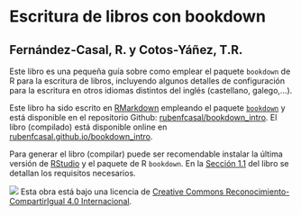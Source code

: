 # Escritura de libros con bookdown
## Fernández-Casal, R. y Cotos-Yáñez, T.R.

Este libro es una pequeña guía sobre como emplear el paquete `bookdown` de R para la escritura de libros, incluyendo algunos detalles de configuración para la escritura en otros idiomas distintos del inglés (castellano, galego,...). 

Este libro ha sido escrito en [RMarkdown](http://rmarkdown.rstudio.com) empleando el paquete [`bookdown`](https://bookdown.org/yihui/bookdown/) y está disponible en el repositorio Github: [rubenfcasal/bookdown_intro](https://github.com/rubenfcasal/bookdown_intro). 
El libro (compilado) está disponible online en [rubenfcasal.github.io/bookdown_intro](https://rubenfcasal.github.io/bookdown_intro).

Para generar el libro (compilar) puede ser recomendable instalar la última versión de [RStudio]((https://www.rstudio.com/products/rstudio/download/)) y el paquete de R `bookdown`. 
En la [Sección 1.1](https://rubenfcasal.github.io/bookdown_intro/intro.html#requisitos) del libro se detallan los requisitos necesarios.

![](https://licensebuttons.net/l/by-sa/4.0/88x31.png)
Esta obra está bajo una licencia de [Creative Commons Reconocimiento-CompartirIgual 4.0 Internacional](https://creativecommons.org/licenses/by-sa/4.0/deed.es).
